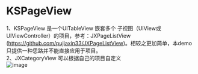 # KSPageView
1、KSPageView 是一个UITableView 嵌套多个 子视图（UIView或 UIViewController）的项目，参考：JXPageListView (https://github.com/pujiaxin33/JXPageListView)。相较之更加简单，本demo只提供一种思路并不能直接应用于项目。  
2、JXCategoryView 可以根据自己的项目自定义  
![image](https://github.com/fanyunfei786452470/KSPageView/blob/master/KSPageView.gif)